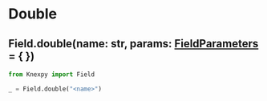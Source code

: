 # Double

## Field.double(name: str, params: [FieldParameters](Fields.md#fieldparameters) = { })

```python
from Knexpy import Field

_ = Field.double("<name>")
```
